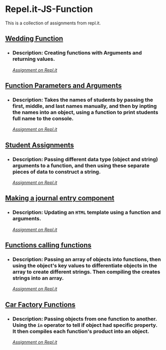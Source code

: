 # Repel.it-JS-Function
This is a collection of assignments from repl.it.

## [Wedding Function](https://github.com/TrinityTerry/Repl.it-JS-Function/tree/master/wedding-function)
    
- ### Description: Creating functions with Arguments and returning values.
    *[Assignment on Repl.it](https://repl.it/@TrinityTerry/Wedding-Function)*

## [Function Parameters and Arguments](https://github.com/TrinityTerry/Repl.it-JS-Function/tree/master/function-parameters-and-arguments)
- ### Description: Takes the names of students by passing the first, middle, and last names manually, and then by inpting the names into an object, using a function to print students full name to the console. 
    *[Assignment on Repl.it](https://repl.it/@TrinityTerry/Function-Parameters-and-Arguments)*

## [Student Assignments](https://github.com/TrinityTerry/Repl.it-JS-Function/tree/master/student-assignments)
- ### Description: Passing different data type (object and string) arguments to a function, and then using these separate pieces of data to construct a string.
    *[Assignment on Repl.it](https://repl.it/@TrinityTerry/Student-Assignments)*

## [Making a journal entry component](https://github.com/TrinityTerry/Repl.it-JS-Function/tree/master/making-a-journal-entry-component)
- ### Description: Updating an `HTML` template using a function and arguments.
    *[Assignment on Repl.it](https://repl.it/@TrinityTerry/Making-a-journal-entry-component)*

## [Functions calling functions](https://github.com/TrinityTerry/Repl.it-JS-Function/tree/master/functions-calling-functions)
- ### Description: Passing an array of objects into functions, then using the object's key values to differentiate objects in the array to create different strings. Then compiling the creates strings into an array.  
    *[Assignment on Repl.it](https://repl.it/@TrinityTerry/Functions-calling-functions)*


## [Car Factory Functions](https://github.com/TrinityTerry/Repl.it-JS-Function/tree/master/car-factory-functions)
- ### Description: Passing objects from one function to another. Using the `in` operator to tell if object had specific property. It then compiles each function's product into an object. 
    *[Assignment on Repl.it](https://repl.it/@TrinityTerry/Car-Factory-Functions)*

